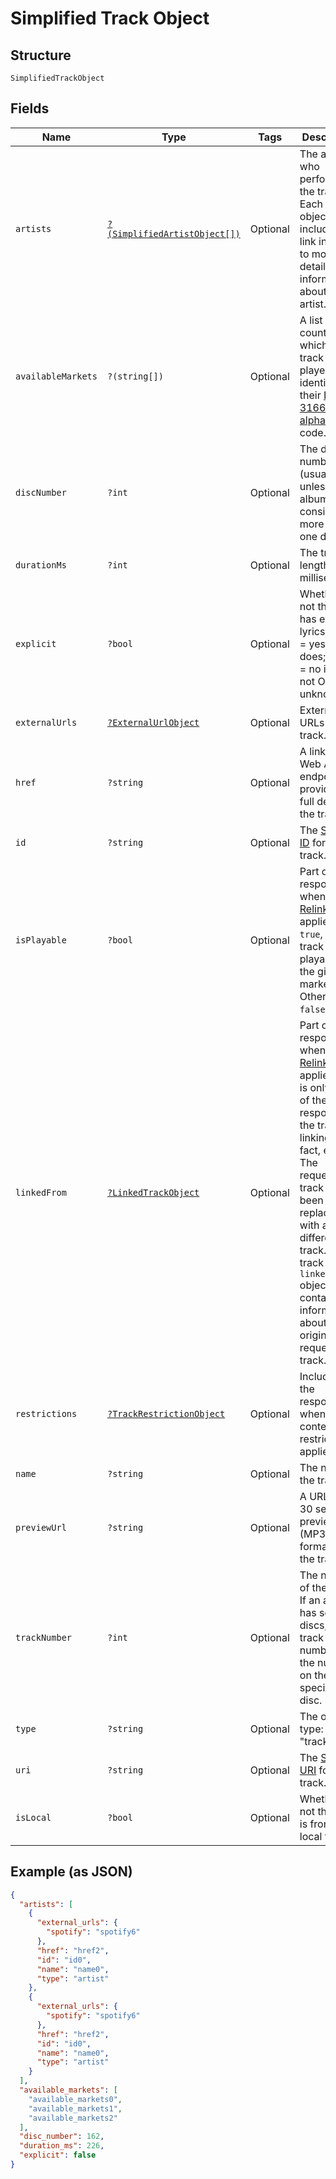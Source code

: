 
# Simplified Track Object

## Structure

`SimplifiedTrackObject`

## Fields

| Name | Type | Tags | Description | Getter | Setter |
|  --- | --- | --- | --- | --- | --- |
| `artists` | [`?(SimplifiedArtistObject[])`](../../doc/models/simplified-artist-object.md) | Optional | The artists who performed the track. Each artist object includes a link in `href` to more detailed information about the artist. | getArtists(): ?array | setArtists(?array artists): void |
| `availableMarkets` | `?(string[])` | Optional | A list of the countries in which the track can be played, identified by their [ISO 3166-1 alpha-2](http://en.wikipedia.org/wiki/ISO_3166-1_alpha-2) code. | getAvailableMarkets(): ?array | setAvailableMarkets(?array availableMarkets): void |
| `discNumber` | `?int` | Optional | The disc number (usually `1` unless the album consists of more than one disc). | getDiscNumber(): ?int | setDiscNumber(?int discNumber): void |
| `durationMs` | `?int` | Optional | The track length in milliseconds. | getDurationMs(): ?int | setDurationMs(?int durationMs): void |
| `explicit` | `?bool` | Optional | Whether or not the track has explicit lyrics ( `true` = yes it does; `false` = no it does not OR unknown). | getExplicit(): ?bool | setExplicit(?bool explicit): void |
| `externalUrls` | [`?ExternalUrlObject`](../../doc/models/external-url-object.md) | Optional | External URLs for this track. | getExternalUrls(): ?ExternalUrlObject | setExternalUrls(?ExternalUrlObject externalUrls): void |
| `href` | `?string` | Optional | A link to the Web API endpoint providing full details of the track. | getHref(): ?string | setHref(?string href): void |
| `id` | `?string` | Optional | The [Spotify ID](/documentation/web-api/concepts/spotify-uris-ids) for the track. | getId(): ?string | setId(?string id): void |
| `isPlayable` | `?bool` | Optional | Part of the response when [Track Relinking](/documentation/web-api/concepts/track-relinking/) is applied. If `true`, the track is playable in the given market. Otherwise `false`. | getIsPlayable(): ?bool | setIsPlayable(?bool isPlayable): void |
| `linkedFrom` | [`?LinkedTrackObject`](../../doc/models/linked-track-object.md) | Optional | Part of the response when [Track Relinking](/documentation/web-api/concepts/track-relinking/) is applied and is only part of the response if the track linking, in fact, exists. The requested track has been replaced with a different track. The track in the `linked_from` object contains information about the originally requested track. | getLinkedFrom(): ?LinkedTrackObject | setLinkedFrom(?LinkedTrackObject linkedFrom): void |
| `restrictions` | [`?TrackRestrictionObject`](../../doc/models/track-restriction-object.md) | Optional | Included in the response when a content restriction is applied. | getRestrictions(): ?TrackRestrictionObject | setRestrictions(?TrackRestrictionObject restrictions): void |
| `name` | `?string` | Optional | The name of the track. | getName(): ?string | setName(?string name): void |
| `previewUrl` | `?string` | Optional | A URL to a 30 second preview (MP3 format) of the track. | getPreviewUrl(): ?string | setPreviewUrl(?string previewUrl): void |
| `trackNumber` | `?int` | Optional | The number of the track. If an album has several discs, the track number is the number on the specified disc. | getTrackNumber(): ?int | setTrackNumber(?int trackNumber): void |
| `type` | `?string` | Optional | The object type: "track". | getType(): ?string | setType(?string type): void |
| `uri` | `?string` | Optional | The [Spotify URI](/documentation/web-api/concepts/spotify-uris-ids) for the track. | getUri(): ?string | setUri(?string uri): void |
| `isLocal` | `?bool` | Optional | Whether or not the track is from a local file. | getIsLocal(): ?bool | setIsLocal(?bool isLocal): void |

## Example (as JSON)

```json
{
  "artists": [
    {
      "external_urls": {
        "spotify": "spotify6"
      },
      "href": "href2",
      "id": "id0",
      "name": "name0",
      "type": "artist"
    },
    {
      "external_urls": {
        "spotify": "spotify6"
      },
      "href": "href2",
      "id": "id0",
      "name": "name0",
      "type": "artist"
    }
  ],
  "available_markets": [
    "available_markets0",
    "available_markets1",
    "available_markets2"
  ],
  "disc_number": 162,
  "duration_ms": 226,
  "explicit": false
}
```

